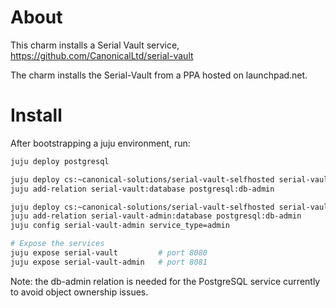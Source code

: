 # About
This charm installs a Serial Vault service, https://github.com/CanonicalLtd/serial-vault

The charm installs the Serial-Vault from a PPA hosted on launchpad.net.

# Install
After bootstrapping a juju environment, run:
```bash
juju deploy postgresql

juju deploy cs:~canonical-solutions/serial-vault-selfhosted serial-vault         # The signing service
juju add-relation serial-vault:database postgresql:db-admin

juju deploy cs:~canonical-solutions/serial-vault-selfhosted serial-vault-admin   # The admin service
juju add-relation serial-vault-admin:database postgresql:db-admin
juju config serial-vault-admin service_type=admin

# Expose the services
juju expose serial-vault         # port 8080
juju expose serial-vault-admin   # port 8081
```

Note: the db-admin relation is needed for the PostgreSQL service currently to avoid object ownership issues.